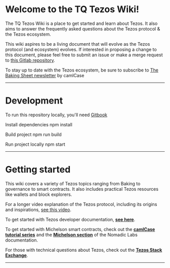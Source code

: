# Welcome to the TQ Tezos Wiki!

The TQ Tezos Wiki is a place to get started and learn about Tezos. It also aims to answer the frequently asked questions about the Tezos protocol & the Tezos ecosystem.

This wiki aspires to be a living document that will evolve as the Tezos protocol (and ecosystem) evolves. If interested in proposing a change to this document, please feel free to submit an issue or make a merge request to [this Gitlab repository](https://gitlab.com/tqgroup/tezos-wiki/tree/master/files).

To stay up to date with the Tezos ecosystem, be sure to subscribe to [The Baking Sheet newsletter](https://bakingsheet.camlcase.io/) by camlCase

---
# Development
To run this repository locally, you'll need [Gitbook](https://github.com/GitbookIO/gitbook/blob/master/docs/setup.md)

Install dependencies
    npm install

Build project
    npm run build

Run project locally
    npm start

---
# Getting started
This wiki covers a variety of Tezos topics ranging from Baking to governance to smart contracts. It also includes practical Tezos resources like wallets and block explorers.

For a longer video explanation of the Tezos protocol, including its origins and inspirations, [see this video](https://www.youtube.com/embed/ftA7O04yxXg).

To get started with Tezos developer documentation, [**see here**](http://tezos.gitlab.io/mainnet/).

To get started with Michelson smart contracts, check out the [**camlCase tutorial series**](https://gitlab.com/camlcase-dev/michelson-tutorial/tree/master/01) and the [**Michelson section**](http://tezos.gitlab.io/mainnet/whitedoc/michelson.html) of the Nomadic Labs documentation.

For those with technical questions about Tezos, check out the [**Tezos Stack Exchange**](https://tezos.stackexchange.com/).

----

[ci]: https://about.gitlab.com/gitlab-ci/
[GitBook]: https://www.gitbook.com/
[host the book]: https://gitlab.com/pages/gitbook/tree/pages
[install]: http://toolchain.gitbook.com/setup.html
[documentation]: http://toolchain.gitbook.com
[userpages]: https://docs.gitlab.com/ce/user/project/pages/introduction.html#user-or-group-pages
[projpages]: https://docs.gitlab.com/ce/user/project/pages/introduction.html#project-pages

